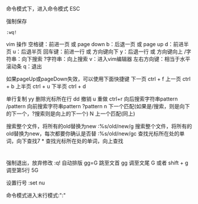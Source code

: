 命令模式下，进入命令模式 ESC

强制保存  
```shell script
:wq!
```

vim	操作
	空格键：前进一页 或 page down
	b：后退一页 或 page up
	d：前进半页
	u：后退半页
	回车键：前进一行 或 方向键向下
	y：后退一行	或 方向键向上
	/字符串：向下搜索
	?字符串：向上搜索
	v：进入vim编辑器
	左右方向键：相当于水平滚动条
	q：退出

如果pageUp或pageDown失效，可以使用下面快捷键
下一页 ctrl + f
上一页 ctrl + b 
上半页 ctrl + u 
下半页 ctrl + d 

单行复制 yy
删除光标所在行 dd
撤销	u
重做	ctrl+r
向后搜索字符串pattern /pattern
向前搜索字符串pattern ?pattern
n 下一个匹配(如果是/搜索，则是向下的下一个，?搜索则是向上的下一个)
N 上一个匹配(同上)

搜索整个文件，将所有的old替换为new
:%s/old/new/g
搜索整个文件，将所有的old替换为new，每次都要你确认是否替
:%s/old/new/gc
查找光标所在处的单词，向下查找7
*
查找光标所在处的单词，向上查找
# 

强制退出，放弃修改
:q!
自动排版
gg=G
跳至文首
gg
调至文尾
G 或者 shift + g
调至第5行
5G

设置行号
:set nu　　　　

命令模式进入末行模式:":"
